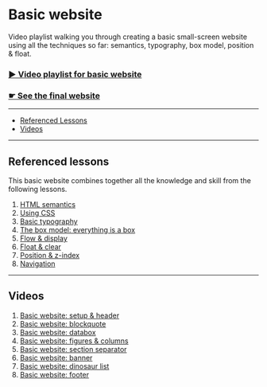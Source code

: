 # Basic website

Video playlist walking you through creating a basic small-screen website using all the techniques so far: semantics, typography, box model, position & float.

### [▶ Video playlist for basic website](https://www.youtube.com/watch?v=2piHhnTZUhA&list=PLWjCJDeWfDdcei65OaWx1yn6Oc8wIyyyz)

### [☛ See the final website](http://algonquindesign.github.io/html-css/basic-website/)

---

- [Referenced Lessons](#referenced-lessons)
- [Videos](#videos)

---

## Referenced lessons

This basic website combines together all the knowledge and skill from the following lessons.

1. [HTML semantics](../html-semantics)
2. [Using CSS](../using-css)
3. [Basic typography](../basic-typography)
4. [The box model: everything is a box](../box-model)
5. [Flow & display](../flow-display)
6. [Float & clear](../float-clear)
7. [Position & z-index](../position-zindex)
8. [Navigation](../navigation)

---

## Videos

1. [Basic website: setup & header](https://www.youtube.com/watch?v=2piHhnTZUhA&list=PLWjCJDeWfDdcei65OaWx1yn6Oc8wIyyyz&index=1)
2. [Basic website: blockquote](https://www.youtube.com/watch?v=VGmC7KSps98&list=PLWjCJDeWfDdcei65OaWx1yn6Oc8wIyyyz&index=2)
3. [Basic website: databox](https://www.youtube.com/watch?v=XZ4rfPlnQ9w&list=PLWjCJDeWfDdcei65OaWx1yn6Oc8wIyyyz&index=3)
4. [Basic website: figures & columns](https://www.youtube.com/watch?v=CQrnKzOCVGU&list=PLWjCJDeWfDdcei65OaWx1yn6Oc8wIyyyz&index=4)
5. [Basic website: section separator](https://www.youtube.com/watch?v=bukwC4fgrqI&list=PLWjCJDeWfDdcei65OaWx1yn6Oc8wIyyyz&index=5)
6. [Basic website: banner](https://www.youtube.com/watch?v=DKTk3tZ2wKM&list=PLWjCJDeWfDdcei65OaWx1yn6Oc8wIyyyz&index=6)
7. [Basic website: dinosaur list](https://www.youtube.com/watch?v=JDANe9Dlbfo&list=PLWjCJDeWfDdcei65OaWx1yn6Oc8wIyyyz&index=7)
8. [Basic website: footer](https://www.youtube.com/watch?v=-UCPO7iB564&index=8&list=PLWjCJDeWfDdcei65OaWx1yn6Oc8wIyyyz)
